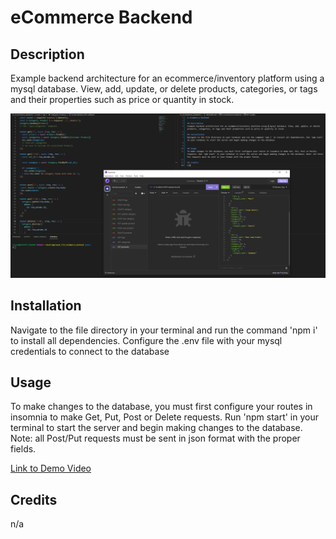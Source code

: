 # eCommerce Backend

## Description
Example backend architecture for an ecommerce/inventory platform using a mysql database. View, add, update, or delete products, categories, or tags and their properties such as price or quantity in stock.

![add, view, or update your employee database](images/screenshot.png)

## Installation
Navigate to the file directory in your terminal and run the command 'npm i' to install all dependencies. Configure the .env file with your mysql credentials to connect to the database


## Usage 
To make changes to the database, you must first configure your routes in insomnia to make Get, Put, Post or Delete requests. Run 'npm start' in your terminal to start the server and begin making changes to the database. Note: all Post/Put requests must be sent in json format with the proper fields. 

[Link to Demo Video](https://drive.google.com/file/d/1ohmWSaNMCIzWCWe4G-YkyxeHPVE7c7AE/view)

## Credits
n/a